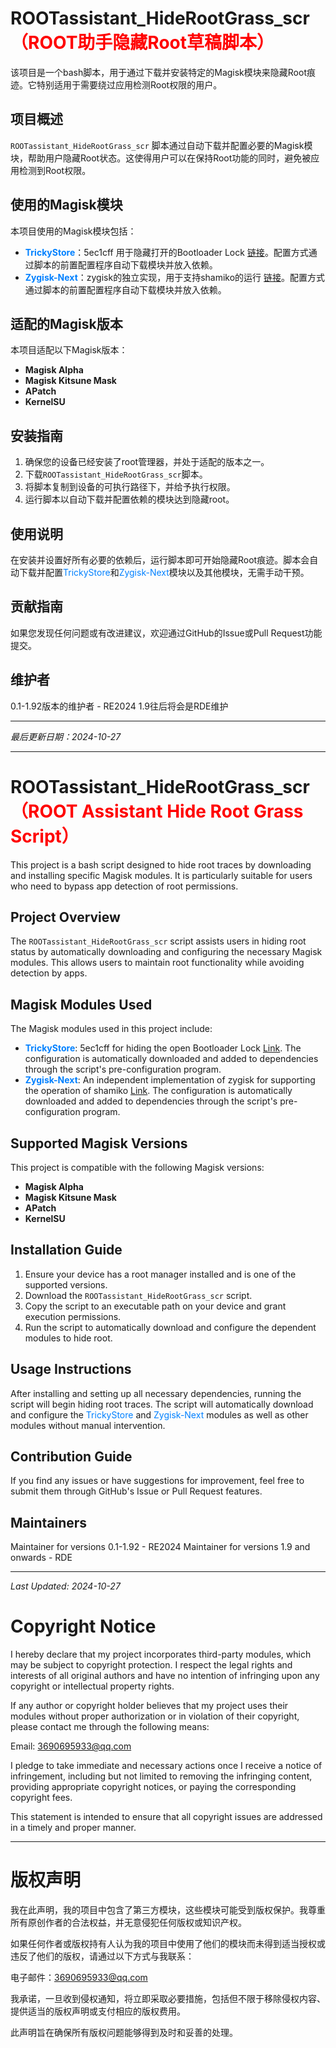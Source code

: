 # ROOTassistant_HideRootGrass_scr<span style="color: #FF0000;">（ROOT助手隐藏Root草稿脚本）</span>

该项目是一个bash脚本，用于通过下载并安装特定的Magisk模块来隐藏Root痕迹。它特别适用于需要绕过应用检测Root权限的用户。

## 项目概述

`ROOTassistant_HideRootGrass_scr` 脚本通过自动下载并配置必要的Magisk模块，帮助用户隐藏Root状态。这使得用户可以在保持Root功能的同时，避免被应用检测到Root权限。

## 使用的Magisk模块

本项目使用的Magisk模块包括：

- **<span style="color: #0080FF;">TrickyStore</span>**：5ec1cff 用于隐藏打开的Bootloader Lock [链接](https://github.com/5ec1cff/TrickyStore/)。配置方式通过脚本的前置配置程序自动下载模块并放入依赖。
- **<span style="color: #0080FF;">Zygisk-Next</span>**：zygisk的独立实现，用于支持shamiko的运行 [链接](https://github.com/Dr-TSNG/ZygiskNext/)。配置方式通过脚本的前置配置程序自动下载模块并放入依赖。

## 适配的Magisk版本

本项目适配以下Magisk版本：

- **Magisk Alpha**
- **Magisk Kitsune Mask**
- **APatch**
- **KernelSU**

## 安装指南

1. 确保您的设备已经安装了root管理器，并处于适配的版本之一。
2. 下载`ROOTassistant_HideRootGrass_scr`脚本。
3. 将脚本复制到设备的可执行路径下，并给予执行权限。
4. 运行脚本以自动下载并配置依赖的模块达到隐藏root。

## 使用说明

在安装并设置好所有必要的依赖后，运行脚本即可开始隐藏Root痕迹。脚本会自动下载并配置<span style="color: #0080FF;">TrickyStore</span>和<span style="color: #0080FF;">Zygisk-Next</span>模块以及其他模块，无需手动干预。

## 贡献指南

如果您发现任何问题或有改进建议，欢迎通过GitHub的Issue或Pull Request功能提交。

## 维护者

0.1-1.92版本的维护者 - RE2024
1.9往后将会是RDE维护

---

*最后更新日期：2024-10-27*

---

# ROOTassistant_HideRootGrass_scr<span style="color: #FF0000;">（ROOT Assistant Hide Root Grass Script）</span>

This project is a bash script designed to hide root traces by downloading and installing specific Magisk modules. It is particularly suitable for users who need to bypass app detection of root permissions.

## Project Overview

The `ROOTassistant_HideRootGrass_scr` script assists users in hiding root status by automatically downloading and configuring the necessary Magisk modules. This allows users to maintain root functionality while avoiding detection by apps.

## Magisk Modules Used

The Magisk modules used in this project include:

- **<span style="color: #0080FF;">TrickyStore</span>**: 5ec1cff for hiding the open Bootloader Lock [Link](https://github.com/5ec1cff/TrickyStore/). The configuration is automatically downloaded and added to dependencies through the script's pre-configuration program.
- **<span style="color: #0080FF;">Zygisk-Next</span>**: An independent implementation of zygisk for supporting the operation of shamiko [Link](https://github.com/Dr-TSNG/ZygiskNext/). The configuration is automatically downloaded and added to dependencies through the script's pre-configuration program.

## Supported Magisk Versions

This project is compatible with the following Magisk versions:

- **Magisk Alpha**
- **Magisk Kitsune Mask**
- **APatch**
- **KernelSU**

## Installation Guide

1. Ensure your device has a root manager installed and is one of the supported versions.
2. Download the `ROOTassistant_HideRootGrass_scr` script.
3. Copy the script to an executable path on your device and grant execution permissions.
4. Run the script to automatically download and configure the dependent modules to hide root.

## Usage Instructions

After installing and setting up all necessary dependencies, running the script will begin hiding root traces. The script will automatically download and configure the <span style="color: #0080FF;">TrickyStore</span> and <span style="color: #0080FF;">Zygisk-Next</span> modules as well as other modules without manual intervention.

## Contribution Guide

If you find any issues or have suggestions for improvement, feel free to submit them through GitHub's Issue or Pull Request features.

## Maintainers

Maintainer for versions 0.1-1.92 - RE2024
Maintainer for versions 1.9 and onwards - RDE

---

*Last Updated: 2024-10-27*


# Copyright Notice

I hereby declare that my project incorporates third-party modules, which may be subject to copyright protection. I respect the legal rights and interests of all original authors and have no intention of infringing upon any copyright or intellectual property rights.

If any author or copyright holder believes that my project uses their modules without proper authorization or in violation of their copyright, please contact me through the following means:

Email: [3690695933@qq.com](mailto:3690695933@qq.com)

I pledge to take immediate and necessary actions once I receive a notice of infringement, including but not limited to removing the infringing content, providing appropriate copyright notices, or paying the corresponding copyright fees.

This statement is intended to ensure that all copyright issues are addressed in a timely and proper manner.

---

# 版权声明

我在此声明，我的项目中包含了第三方模块，这些模块可能受到版权保护。我尊重所有原创作者的合法权益，并无意侵犯任何版权或知识产权。

如果任何作者或版权持有人认为我的项目中使用了他们的模块而未得到适当授权或违反了他们的版权，请通过以下方式与我联系：

电子邮件：[3690695933@qq.com](mailto:3690695933@qq.com)

我承诺，一旦收到侵权通知，将立即采取必要措施，包括但不限于移除侵权内容、提供适当的版权声明或支付相应的版权费用。

此声明旨在确保所有版权问题能够得到及时和妥善的处理。
